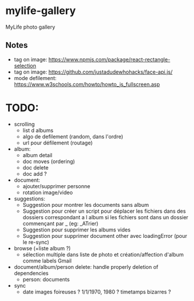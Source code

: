 # mylife-gallery
MyLife photo gallery

## Notes
 - tag on image: https://www.npmjs.com/package/react-rectangle-selection
 - tag on image: https://github.com/justadudewhohacks/face-api.js/
 - mode defilement: https://www.w3schools.com/howto/howto_js_fullscreen.asp

# TODO:
 - scrolling
   - list d albums
   - algo de defilement (random, dans l'ordre)
   - url pour défilement (routage)
 - album:
   - album detail
   - doc moves (ordering)
   - doc delete
   - doc add ?
 - document:
   - ajouter/supprimer personne
   - rotation image/video
 - suggestions:
   - Suggestion pour montrer les documents sans album
   - Suggestion pour créer un script pour déplacer les fichiers dans des dossiers correspondant a l album si les fichiers sont dans un dossier commençant par _ (eg: \_ATrier)
   - Suggestion pour supprimer les albums vides
   - Suggestion pour supprimer document other avec loadingError (pour le re-sync)
 - browse (+liste album ?)
   - sélection multiple dans liste de photo et création/affection d'album comme labels Gmail
 - document/album/person delete: handle properly deletion of dependencies
   - person: documents
 - sync
   - date images foireuses ? 1/1/1970, 1980 ? timetamps bizarres ?
